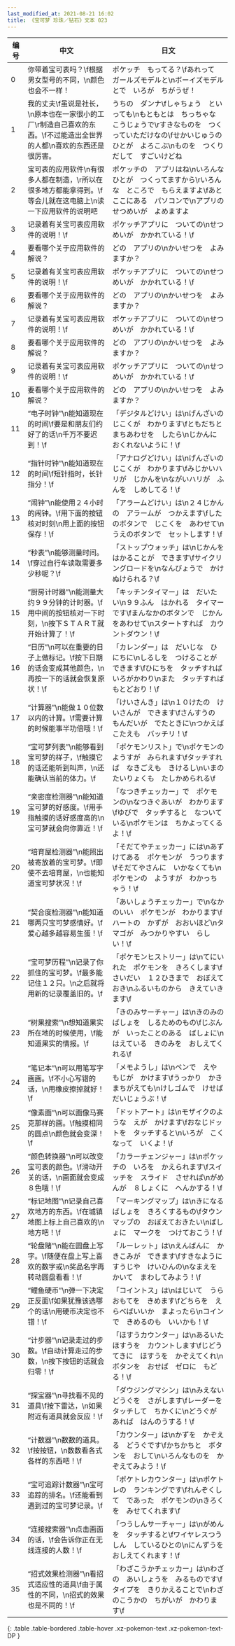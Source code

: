 ```yaml
---
last_modified_at: 2021-08-21 16:02
title: 《宝可梦 珍珠／钻石》文本 023
---
```

| 编号 | 中文 | 日文 |
| ---- | ---- | ---- |
| 0 | 你带着宝可表吗？\f根据男女型号的不同，\n颜色也会不一样！ | ポケッチ　もってる？\fあれって　ガールズモデルと\nボーイズモデルとで　いろが　ちがうぜ！ |
| 1 | 我的丈夫\f虽说是社长，\n原本也在一家很小的工厂\r制造自己喜欢的东西。\f不过能造出全世界的人都\n喜欢的东西还是很厉害。 | うちの　ダンナ\fしゃちょう　といっても\nもともとは　ちっちゃな　こうじょうで\rすきなものを　つくっていただけなの\fせかいじゅうの　ひとが　よろこぶ\nものを　つくりだして　すごいけどね |
| 2 | 宝可表的应用软件\n有很多人都在制造，\r所以在很多地方都能拿得到。\f等会儿就在这电脑上\n读一下应用软件的说明吧 | ポケッチの　アプリはね\nいろんな　ひとが　つくってますから\rいろんな　ところで　もらえますよ\fあと　ここにある　パソコンで\nアプリの　せつめいが　よめますよ |
| 3 | 记录着有关宝可表应用软件的说明！\f | ポケッチアプリに　ついての\nせつめいが　かかれている！\f |
| 4 | 要看哪个关于应用软件的解说？ | どの　アプリの\nかいせつを　よみますか？ |
| 5 | 记录着有关宝可表应用软件的说明！\f | ポケッチアプリに　ついての\nせつめいが　かかれている！\f |
| 6 | 要看哪个关于应用软件的解说？ | どの　アプリの\nかいせつを　よみますか？ |
| 7 | 记录着有关宝可表应用软件的说明！\f | ポケッチアプリに　ついての\nせつめいが　かかれている！\f |
| 8 | 要看哪个关于应用软件的解说？ | どの　アプリの\nかいせつを　よみますか？ |
| 9 | 记录着有关宝可表应用软件的说明！\f | ポケッチアプリに　ついての\nせつめいが　かかれている！\f |
| 10 | 要看哪个关于应用软件的解说？ | どの　アプリの\nかいせつを　よみますか？ |
| 11 | “电子时钟”\n能知道现在的时间\f要是和朋友们约好了的话\n千万不要迟到！\f | 「デジタルどけい」は\nげんざいの　じこくが　わかります\fともだちと　まちあわせを　したら\nじかんに　おくれないように！\f |
| 12 | “指针时钟”\n能知道现在的时间\f短针指时，长针指分！\f | 「アナログどけい」は\nげんざいの　じこくが　わかります\fみじかいハリが　じかんを\nながいハリが　ふんを　しめしてる！\f |
| 13 | “闹钟”\n能使用２４小时的闹钟。\f用下面的按钮核对时刻\n用上面的按钮保存！\f | 「アラームどけい」は\n２４じかんの　アラームが　つかえます\fしたのボタンで　じこくを　あわせて\nうえのボタンで　セットします！\f |
| 14 | “秒表”\n能够测量时间。\f穿过自行车读取需要多少秒呢？\f | 「ストップウォッチ」は\nじかんを　はかることが　できます\fサイクリングロードを\nなんびょうで　かけぬけられる？\f |
| 15 | “厨房计时器”\n能测量大约９９分钟的计时器。\f用中间的按钮核对一下时刻，\n按下ＳＴＡＲＴ就开始计算了！\f | 「キッチンタイマー」は　だいたい\n９９ふん　はかれる　タイマーです\fまんなかのボタンで　じかんをあわせて\nスタートすれば　カウントダウン！\f |
| 16 | “日历”\n可以在重要的日子上做标记。\f按下日期的话会变成其他颜色，\n再按一下的话就会恢复原状！\f | 「カレンダー」は　だいじな　ひにちに\nしるしを　つけることが　できます\fひにちを　タッチすれば　いろがかわり\nまた　タッチすれば　もとどおり！\f |
| 17 | “计算器”\n能做１０位数以内的计算。\f需要计算的时候能事半功倍哦！\f | 「けいさんき」は\n１０けたの　けいさんが　できます\fさんすうの　もんだいが　でたときに\nつかえば　こたえも　バッチリ！\f |
| 18 | “宝可梦列表”\n能够看到宝可梦的样子，\f触摸它的话还能听到叫声，\n还能确认当前的体力。\f | 「ポケモンリスト」で\nポケモンの　ようすが　みられます\fタッチすれば　なきごえも　きけるし\nいまの　たいりょくも　たしかめられる\f |
| 19 | “亲密度检测器”\n能知道宝可梦的好感度。\f用手指触摸的话好感度高的\n宝可梦就会向你靠近！\f | 「なつきチェッカー」で　ポケモンの\nなつきぐあいが　わかります\fゆびで　タッチすると　なついている\nポケモンは　ちかよってくるよ！\f |
| 20 | “培育屋检测器”\n能照出被寄放着的宝可梦。\f即使不去培育屋，\n也能知道宝可梦状况！\f | 「そだてやチェッカー」には\nあずけてある　ポケモンが　うつります\fそだてやさんに　いかなくても\nポケモンの　ようすが　わかっちゃう！\f |
| 21 | “契合度检测器”\n能知道哪两只宝可梦感情好。\f爱心越多越容易生蛋！\f | 「あいしょうチェッカー」で\nなかのいい　ポケモンが　わかります\fハートの　かずが　おおいほど\nタマゴが　みつかりやすい　らしい！\f |
| 22 | “宝可梦历程”\n记录了你抓住的宝可梦。\f最多能记住１２只。\n之后就将用新的记录覆盖旧的。\f | 「ポケモンヒストリー」は\nてにいれた　ポケモンを　きろくします\fさいだい　１２ひきまで　おぼえておき\nふるいものから　きえていきます\f |
| 23 | “树果搜索”\n想知道果实所在地的时候使用，\f能知道果实的情报。\f | 「きのみサーチャー」は\nきのみの　ばしょを　しるためのもの\fじぶんが　いったことのある　ばしょに\nはえている　きのみを　おしえてくれる\f |
| 24 | “笔记本”\n可以用笔写字画画。\f不小心写错的话，\n用橡皮擦掉就好！\f | 「メモようし」は\nペンで　えや　もじが　かけます\fうっかり　かきまちがえても\nけしゴムで　けせば　だいじょうぶ！\f |
| 25 | “像素画”\n可以画像马赛克那样的画。\f触摸相同的圆点\n颜色就会变深！\f | 「ドットアート」は\nモザイクのような　えが　かけます\fおなじドットを　タッチすると\nいろが　こくなって　いくよ！\f |
| 26 | “颜色转换器”\n可以改变宝可表的颜色。\f滑动开关的话，\n画面就会变成８色哦！\f | 「カラーチェンジャー」は\nポケッチの　いろを　かえられます\fスイッチを　スライド　させれば\nがめんが　８しょくに　へんかする！\f |
| 27 | “标记地图”\n记录自己喜欢地方的东西。\f在城镇地图上标上自己喜欢的\n地方吧！\f | 「マーキングマップ」は\nきになる　ばしょを　きろくするもの\fタウンマップの　おぼえておきたい\nばしょに　マークを　つけておこう！\f |
| 28 | “轮盘赌”\n能在圆盘上写字。\f随便在盘上写上喜欢的数字或\n奖品名字再转动圆盘看看！\f | 「ルーレット」は\nえんばんに　かきこみが　できます\fすきなように　すうじや　けいひんの\nなまえを　かいて　まわしてみよう！\f |
| 29 | “鲤鱼硬币”\n弹一下决定正反面\f如果犹豫该选哪个的话\n用硬币决定也不错！\f | 「コイントス」は\nはじいて　うらおもてを　きめます\fどちらを　えらべばいいか　まよったら\nコインで　きめるのも　いいかも！\f |
| 30 | “计步器”\n记录走过的步数。\f自动计算走过的步数，\n按下按钮的话就会归零！\f | 「ほすうカウンター」は\nあるいた　ほすうを　カウントします\fじどうてきに　ほすうを　かぞえてくれ\nボタンを　おせば　ゼロに　もどる！\f |
| 31 | “探宝器”\n寻找看不见的道具\f按下雷达，\n如果附近有道具就会反应！\f | 「ダウジングマシン」は\nみえない　どうぐを　さがします\fレーダーを　タッチして　ちかくに\nどうぐが　あれば　はんのうする！\f |
| 32 | “计数器”\n数数的道具。\f按按钮，\n数数看各式各样的东西吧！\f | 「カウンター」は\nかずを　かぞえる　どうぐです\fかちかちと　ボタンを　おして\nいろんなものを　かぞえてみよう！\f |
| 33 | “宝可追踪计数器”\n宝可追踪的排名。\f还能看到遇到过的宝可梦记录。\f | 「ポケトレカウンター」は\nポケトレの　ランキングです\fれんぞくして　であった　ポケモンの\nきろくを　みせてくれます\f |
| 34 | “连接搜索器”\n点击画面的话，\f会告诉你正在无线连接的人数！\f | 「つうしんサーチャー」は\nがめんを　タッチすると\fワイヤレスつうしん　しているひとの\nにんずうを　おしえてくれます！\f |
| 35 | “招式效果检测器”\n看招式适应性的道具\f由于属性的不同，\n招式的效果也是不同的！\f | 「わざこうかチェッカー」は\nわざの　あいしょうを　みるものです\fタイプを　きりかえることで\nわざのこうかの　ちがいが　かわります\f |
{: .table .table-bordered .table-hover .xz-pokemon-text .xz-pokemon-text-DP }
